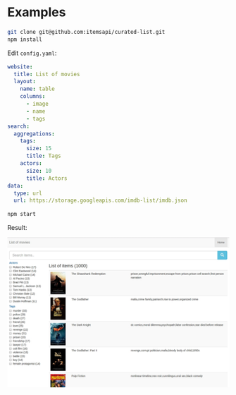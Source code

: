 # Examples

```bash
git clone git@github.com:itemsapi/curated-list.git
npm install
```

Edit `config.yaml`:

```yaml
website:
  title: List of movies
  layout: 
    name: table
    columns: 
      - image
      - name
      - tags
search:
  aggregations:
    tags: 
      size: 15
      title: Tags
    actors: 
      size: 10
      title: Actors
data:
  type: url
  url: https://storage.googleapis.com/imdb-list/imdb.json
```

```bash
npm start
```

Result:

![Curated list of movies](github/movies-table.jpg)
